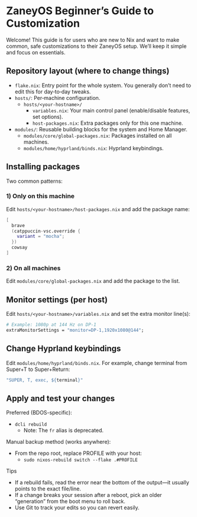 # ZaneyOS Beginner’s Guide to Customization

Welcome! This guide is for users who are new to Nix and want to make common, safe customizations to their ZaneyOS setup. We’ll keep it simple and focus on essentials.

## Repository layout (where to change things)

- `flake.nix`: Entry point for the whole system. You generally don’t need to edit this for day‑to‑day tweaks.
- `hosts/`: Per‑machine configuration.
  - `hosts/<your-hostname>/`
    - `variables.nix`: Your main control panel (enable/disable features, set options).
    - `host-packages.nix`: Extra packages only for this one machine.
- `modules/`: Reusable building blocks for the system and Home Manager.
  - `modules/core/global-packages.nix`: Packages installed on all machines.
  - `modules/home/hyprland/binds.nix`: Hyprland keybindings.

## Installing packages

Two common patterns:

### 1) Only on this machine
Edit `hosts/<your-hostname>/host-packages.nix` and add the package name:

```nix
[
  brave
  (catppuccin-vsc.override {
    variant = "mocha";
  })
  cowsay
]
```

### 2) On all machines
Edit `modules/core/global-packages.nix` and add the package to the list.

## Monitor settings (per host)

Edit `hosts/<your-hostname>/variables.nix` and set the extra monitor line(s):

```nix
# Example: 1080p at 144 Hz on DP-1
extraMonitorSettings = "monitor=DP-1,1920x1080@144";
```

## Change Hyprland keybindings

Edit `modules/home/hyprland/binds.nix`. For example, change terminal from Super+T to Super+Return:

```nix
"SUPER, T, exec, ${terminal}"
```

## Apply and test your changes

Preferred (BDOS-specific):
- `dcli rebuild`
  - Note: The `fr` alias is deprecated.

Manual backup method (works anywhere):
- From the repo root, replace PROFILE with your host:
  - `sudo nixos-rebuild switch --flake .#PROFILE`

Tips
- If a rebuild fails, read the error near the bottom of the output—it usually points to the exact file/line.
- If a change breaks your session after a reboot, pick an older “generation” from the boot menu to roll back.
- Use Git to track your edits so you can revert easily.
